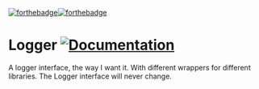 [![forthebadge](https://forthebadge.com/images/badges/you-didnt-ask-for-this.svg)](https://forthebadge.com)[![forthebadge](https://forthebadge.com/images/badges/made-with-go.svg)](https://forthebadge.com)
# Logger [![Documentation](https://godoc.org/github.com/andersfylling/logger?status.svg)](http://godoc.org/github.com/andersfylling/logger)

A logger interface, the way I want it. With different wrappers for different libraries. The Logger interface will never change.